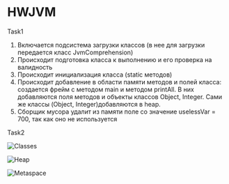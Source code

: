 # HWJVM
Task1
1. Включается подсистема загрузки классов (в нее для загрузки передается класс JvmComprehension)
2. Происходит подготовка класса к выполнению и его проверка на валидность
3. Происходит инициализация класса (static методов)
4.  Происходит добавление в области памяти методов и полей класса: создается фрейм с методом main и методом printAll. В них добавляются поля методов и объекты классов Object, Integer. Сами же классы (Object, Integer)добавляются в heap. 
5.  Сборщик мусора удалит из памяти поле со значение uselessVar = 700, так как оно не используется

Task2


![Classes](https://user-images.githubusercontent.com/72032908/192158389-526187d7-ecb7-4322-b0a1-bf7b58aaa472.jpg)



![Heap](https://user-images.githubusercontent.com/72032908/192158709-f1eda56f-f403-4693-bd6f-31ffe8e1d87e.jpg)



![Metaspace](https://user-images.githubusercontent.com/72032908/192158396-e6aec810-6c8f-4e15-baa4-25a455128518.png)
